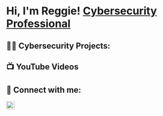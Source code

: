 <h1>Hi, I'm Reggie! <a href="https://www.linkedin.com/in/reggie-hamlet/">Cybersecurity Professional</a>

<h2>👨‍💻 Cybersecurity Projects:</h2>


<h2>📺 YouTube Videos</h2>


<h2> 🤳 Connect with me:</h2>


[<img align="left" alt="ReggieHamlet | LinkedIn" width="22px" src="https://cdn.jsdelivr.net/npm/simple-icons@v3/icons/linkedin.svg" />][linkedin]


[linkedin]: [https://www.linkedin.com/in/reggie-hamlet/

<!--
**CyberSecBlog/CyberSecBlog** is a ✨ _special_ ✨ repository because its `README.md` (this file) appears on your GitHub profile.

Here are some ideas to get you started:

- 🔭 I’m currently working on ...
- 🌱 I’m currently learning ...
- 👯 I’m looking to collaborate on ...
- 🤔 I’m looking for help with ...
- 💬 Ask me about ...
- 📫 How to reach me: ...
- 😄 Pronouns: ...
- ⚡ Fun fact: ...
-->
